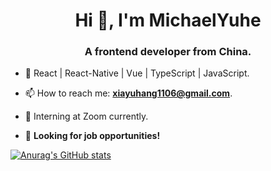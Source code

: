 <h1 align="center">Hi 👋, I'm MichaelYuhe</h1>
<h3 align="center">A frontend developer from China.</h3>

- 🌱 React | React-Native | Vue | TypeScript | JavaScript.

- 📫 How to reach me: **xiayuhang1106@gmail.com**.

- 💼 Interning at Zoom currently.

- 👀 **Looking for job opportunities!**

[![Anurag's GitHub stats](https://github-readme-stats.vercel.app/api?username=michaelyuhe)](https://github.com/michaelyuhe/github-readme-stats)
